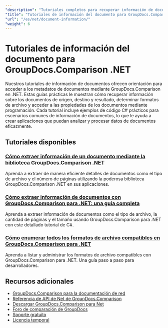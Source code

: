 ```yaml
---
"description": "Tutoriales completos para recuperar información de documentos y formatos compatibles con GroupDocs.Comparison para .NET."
"title": "Tutoriales de información del documento para GroupDocs.Comparison .NET"
"url": "/es/net/document-information/"
"weight": 6
---
```


# Tutoriales de información del documento para GroupDocs.Comparison .NET

Nuestros tutoriales de información de documentos ofrecen orientación para acceder a los metadatos de documentos mediante GroupDocs.Comparison en .NET. Estas guías prácticas le muestran cómo recuperar información sobre los documentos de origen, destino y resultado, determinar formatos de archivo y acceder a las propiedades de los documentos mediante programación. Cada tutorial incluye ejemplos de código C# prácticos para escenarios comunes de información de documentos, lo que le ayuda a crear aplicaciones que puedan analizar y procesar datos de documentos eficazmente.

## Tutoriales disponibles

### [Cómo extraer información de un documento mediante la biblioteca GroupDocs.Comparison .NET](./extract-info-groupdocs-comparison-dotnet/)
Aprenda a extraer de manera eficiente detalles de documentos como el tipo de archivo y el número de páginas utilizando la poderosa biblioteca GroupDocs.Comparison .NET en sus aplicaciones.

### [Cómo extraer información de documentos con GroupDocs.Comparison para .NET: una guía completa](./extract-document-info-groupdocs-comparison-net/)
Aprenda a extraer información de documentos como el tipo de archivo, la cantidad de páginas y el tamaño usando GroupDocs.Comparison para .NET con este detallado tutorial de C#.

### [Cómo enumerar todos los formatos de archivo compatibles en GroupDocs.Comparison para .NET](./mastering-groupdocs-comparison-list-supported-formats/)
Aprenda a listar y administrar los formatos de archivo compatibles con GroupDocs.Comparison para .NET. Una guía paso a paso para desarrolladores.

## Recursos adicionales

- [GroupDocs.Comparison para la documentación de red](https://docs.groupdocs.com/comparison/net/)
- [Referencia de API de Net de GroupDocs.Comparison](https://reference.groupdocs.com/comparison/net/)
- [Descargar GroupDocs.Comparison para Net](https://releases.groupdocs.com/comparison/net/)
- [Foro de comparación de GroupDocs](https://forum.groupdocs.com/c/comparison)
- [Soporte gratuito](https://forum.groupdocs.com/)
- [Licencia temporal](https://purchase.groupdocs.com/temporary-license/)